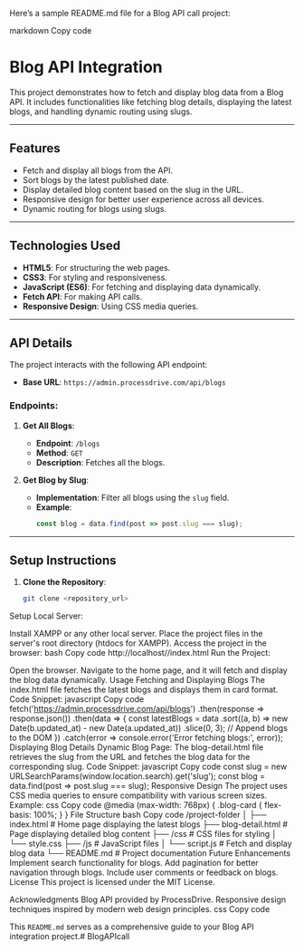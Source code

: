 Here’s a sample README.md file for a Blog API call project:

markdown
Copy code
# Blog API Integration

This project demonstrates how to fetch and display blog data from a Blog API. It includes functionalities like fetching blog details, displaying the latest blogs, and handling dynamic routing using slugs.

---

## Features

- Fetch and display all blogs from the API.
- Sort blogs by the latest published date.
- Display detailed blog content based on the slug in the URL.
- Responsive design for better user experience across all devices.
- Dynamic routing for blogs using slugs.

---

## Technologies Used

- **HTML5**: For structuring the web pages.
- **CSS3**: For styling and responsiveness.
- **JavaScript (ES6)**: For fetching and displaying data dynamically.
- **Fetch API**: For making API calls.
- **Responsive Design**: Using CSS media queries.

---

## API Details

The project interacts with the following API endpoint:

- **Base URL**: `https://admin.processdrive.com/api/blogs`

### Endpoints:

1. **Get All Blogs**:
   - **Endpoint**: `/blogs`
   - **Method**: `GET`
   - **Description**: Fetches all the blogs.

2. **Get Blog by Slug**:
   - **Implementation**: Filter all blogs using the `slug` field.
   - **Example**:
     ```javascript
     const blog = data.find(post => post.slug === slug);
     ```

---

## Setup Instructions

1. **Clone the Repository**:
   ```bash
   git clone <repository_url>
Setup Local Server:

Install XAMPP or any other local server.
Place the project files in the server's root directory (htdocs for XAMPP).
Access the project in the browser:
bash
Copy code
http://localhost/<project-folder>/index.html
Run the Project:

Open the browser.
Navigate to the home page, and it will fetch and display the blog data dynamically.
Usage
Fetching and Displaying Blogs
The index.html file fetches the latest blogs and displays them in card format.
Code Snippet:
javascript
Copy code
fetch('https://admin.processdrive.com/api/blogs')
  .then(response => response.json())
  .then(data => {
    const latestBlogs = data
      .sort((a, b) => new Date(b.updated_at) - new Date(a.updated_at))
      .slice(0, 3);
    // Append blogs to the DOM
  })
  .catch(error => console.error('Error fetching blogs:', error));
Displaying Blog Details
Dynamic Blog Page:
The blog-detail.html file retrieves the slug from the URL and fetches the blog data for the corresponding slug.
Code Snippet:
javascript
Copy code
const slug = new URLSearchParams(window.location.search).get('slug');
const blog = data.find(post => post.slug === slug);
Responsive Design
The project uses CSS media queries to ensure compatibility with various screen sizes.
Example:
css
Copy code
@media (max-width: 768px) {
  .blog-card {
    flex-basis: 100%;
  }
}
File Structure
bash
Copy code
/project-folder
│
├── index.html        # Home page displaying the latest blogs
├── blog-detail.html  # Page displaying detailed blog content
├── /css              # CSS files for styling
│   └── style.css
├── /js               # JavaScript files
│   └── script.js     # Fetch and display blog data
└── README.md         # Project documentation
Future Enhancements
Implement search functionality for blogs.
Add pagination for better navigation through blogs.
Include user comments or feedback on blogs.
License
This project is licensed under the MIT License.

Acknowledgments
Blog API provided by ProcessDrive.
Responsive design techniques inspired by modern web design principles.
css
Copy code

This `README.md` serves as a comprehensive guide to your Blog API integration project.# BlogAPIcall

